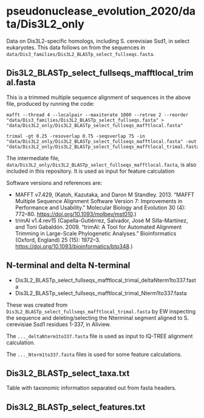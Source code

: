 # pseudonuclease_evolution_2020/data/Dis3L2_only

Data on Dis3L2-specific homologs, including S. cerevisiae Ssd1, in select eukaryotes.
This data follows on from the sequences in `data/Dis3_families/Dis3L2_BLASTp_select_fullseqs.fasta`.

## Dis3L2_BLASTp_select_fullseqs_mafftlocal_trimal.fasta

This is a trimmed multiple sequence alignment of sequences in the above file, produced by running the code:

```
mafft --thread 4 --localpair --maxiterate 1000 --retree 2 --reorder  "data/Dis3_families/Dis3L2_BLASTp_select_fullseqs.fasta" > "data/Dis3L2_only/Dis3L2_BLASTp_select_fullseqs_mafftlocal.fasta"

trimal -gt 0.25 -resoverlap 0.75 -seqoverlap 75 -in "data/Dis3L2_only/Dis3L2_BLASTp_select_fullseqs_mafftlocal.fasta" -out "data/Dis3L2_only/Dis3L2_BLASTp_select_fullseqs_mafftlocal_trimal.fasta"
```

The intermediate file,
`data/Dis3L2_only/Dis3L2_BLASTp_select_fullseqs_mafftlocal.fasta`,
is also included in this repository. It is used as input for feature calculation 

Software versions and references are:

* MAFFT v7.429, (Katoh, Kazutaka, and Daron M Standley. 2013. “MAFFT Multiple Sequence Alignment Software Version 7: Improvements in Performance and Usability.” Molecular Biology and Evolution 30 (4): 772–80. https://doi.org/10.1093/molbev/mst010.)
* trimAl v1.4.rev15  (Capella-Gutiérrez, Salvador, José M Silla-Martínez, and Toni Gabaldón. 2009. “trimAl: A Tool for Automated Alignment Trimming in Large-Scale Phylogenetic Analyses.” Bioinformatics (Oxford, England) 25 (15): 1972–3. https://doi.org/10.1093/bioinformatics/btp348.)

## N-terminal and delta N-terminal

* Dis3L2_BLASTp_select_fullseqs_mafftlocal_trimal_deltaNterm1to337.fasta
* Dis3L2_BLASTp_select_fullseqs_mafftlocal_trimal_Nterm1to337.fasta

These was created from `Dis3L2_BLASTp_select_fullseqs_mafftlocal_trimal.fasta` by EW inspecting the sequence and deleting/selecting the Nterminal segment aligned to S. cerevisiae Ssd1 residues 1-337, in Aliview.

The `..._deltaNterm1to337.fasta` file is used as input to IQ-TREE alignment calculation.

The `..._Nterm1to337.fasta` files is used for some feature calculations.

## Dis3L2_BLASTp_select_taxa.txt

Table with taxonomic information separated out from fasta headers.

## Dis3L2_BLASTp_select_features.txt


